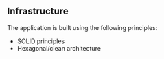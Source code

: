 ## Infrastructure

The application is built using the following principles:
- SOLID principles
- Hexagonal/clean architecture